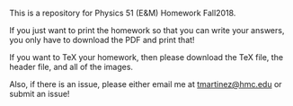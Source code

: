 This is a repository for Physics 51 (E&M) Homework Fall2018.

If you just want to print the homework so that you can write your answers, you only have to download the PDF and print that!

If you want to TeX your homework, then please download the TeX file, the header file, and all of the images.

Also, if there is an issue, please either email me at tmartinez@hmc.edu or submit an issue!